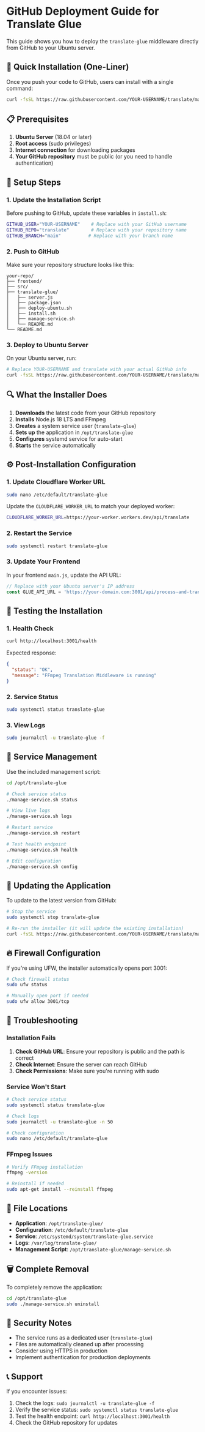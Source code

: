 # GitHub Deployment Guide for Translate Glue

This guide shows you how to deploy the `translate-glue` middleware directly from GitHub to your Ubuntu server.

## 🚀 Quick Installation (One-Liner)

Once you push your code to GitHub, users can install with a single command:

```bash
curl -fsSL https://raw.githubusercontent.com/YOUR-USERNAME/translate/main/translate-glue/install.sh | sudo bash
```

## 📋 Prerequisites

1. **Ubuntu Server** (18.04 or later)
2. **Root access** (sudo privileges)
3. **Internet connection** for downloading packages
4. **Your GitHub repository** must be public (or you need to handle authentication)

## 🔧 Setup Steps

### 1. Update the Installation Script

Before pushing to GitHub, update these variables in `install.sh`:

```bash
GITHUB_USER="YOUR-USERNAME"    # Replace with your GitHub username
GITHUB_REPO="translate"        # Replace with your repository name  
GITHUB_BRANCH="main"          # Replace with your branch name
```

### 2. Push to GitHub

Make sure your repository structure looks like this:

```
your-repo/
├── frontend/
├── src/
├── translate-glue/
│   ├── server.js
│   ├── package.json
│   ├── deploy-ubuntu.sh
│   ├── install.sh
│   ├── manage-service.sh
│   └── README.md
└── README.md
```

### 3. Deploy to Ubuntu Server

On your Ubuntu server, run:

```bash
# Replace YOUR-USERNAME and translate with your actual GitHub info
curl -fsSL https://raw.githubusercontent.com/YOUR-USERNAME/translate/main/translate-glue/install.sh | sudo bash
```

## 🔍 What the Installer Does

1. **Downloads** the latest code from your GitHub repository
2. **Installs** Node.js 18 LTS and FFmpeg
3. **Creates** a system service user (`translate-glue`)
4. **Sets up** the application in `/opt/translate-glue`
5. **Configures** systemd service for auto-start
6. **Starts** the service automatically

## ⚙️ Post-Installation Configuration

### 1. Update Cloudflare Worker URL

```bash
sudo nano /etc/default/translate-glue
```

Update the `CLOUDFLARE_WORKER_URL` to match your deployed worker:

```bash
CLOUDFLARE_WORKER_URL=https://your-worker.workers.dev/api/translate
```

### 2. Restart the Service

```bash
sudo systemctl restart translate-glue
```

### 3. Update Your Frontend

In your frontend `main.js`, update the API URL:

```javascript
// Replace with your Ubuntu server's IP address
const GLUE_API_URL = 'https://your-domain.com:3001/api/process-and-translate'; // Use HTTPS for production
```

## 🧪 Testing the Installation

### 1. Health Check

```bash
curl http://localhost:3001/health
```

Expected response:
```json
{
  "status": "OK",
  "message": "FFmpeg Translation Middleware is running"
}
```

### 2. Service Status

```bash
sudo systemctl status translate-glue
```

### 3. View Logs

```bash
sudo journalctl -u translate-glue -f
```

## 📱 Service Management

Use the included management script:

```bash
cd /opt/translate-glue

# Check service status
./manage-service.sh status

# View live logs
./manage-service.sh logs

# Restart service
./manage-service.sh restart

# Test health endpoint
./manage-service.sh health

# Edit configuration
./manage-service.sh config
```

## 🔄 Updating the Application

To update to the latest version from GitHub:

```bash
# Stop the service
sudo systemctl stop translate-glue

# Re-run the installer (it will update the existing installation)
curl -fsSL https://raw.githubusercontent.com/YOUR-USERNAME/translate/main/translate-glue/install.sh | sudo bash
```

## 🔥 Firewall Configuration

If you're using UFW, the installer automatically opens port 3001:

```bash
# Check firewall status
sudo ufw status

# Manually open port if needed
sudo ufw allow 3001/tcp
```

## 🚨 Troubleshooting

### Installation Fails

1. **Check GitHub URL**: Ensure your repository is public and the path is correct
2. **Check Internet**: Ensure the server can reach GitHub
3. **Check Permissions**: Make sure you're running with sudo

### Service Won't Start

```bash
# Check service status
sudo systemctl status translate-glue

# Check logs
sudo journalctl -u translate-glue -n 50

# Check configuration
sudo nano /etc/default/translate-glue
```

### FFmpeg Issues

```bash
# Verify FFmpeg installation
ffmpeg -version

# Reinstall if needed
sudo apt-get install --reinstall ffmpeg
```

## 📁 File Locations

- **Application**: `/opt/translate-glue/`
- **Configuration**: `/etc/default/translate-glue`
- **Service**: `/etc/systemd/system/translate-glue.service`
- **Logs**: `/var/log/translate-glue/`
- **Management Script**: `/opt/translate-glue/manage-service.sh`

## 🗑️ Complete Removal

To completely remove the application:

```bash
cd /opt/translate-glue
sudo ./manage-service.sh uninstall
```

## 🔐 Security Notes

- The service runs as a dedicated user (`translate-glue`)
- Files are automatically cleaned up after processing
- Consider using HTTPS in production
- Implement authentication for production deployments

## 📞 Support

If you encounter issues:

1. Check the logs: `sudo journalctl -u translate-glue -f`
2. Verify the service status: `sudo systemctl status translate-glue`
3. Test the health endpoint: `curl http://localhost:3001/health`
4. Check the GitHub repository for updates
